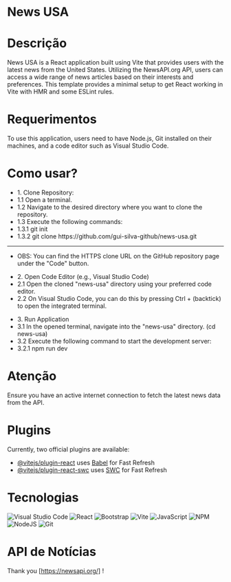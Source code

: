 # News USA

# Descrição

News USA is a React application built using Vite that provides users with the latest news from the United States. Utilizing the NewsAPI.org API, users can access a wide range of news articles based on their interests and preferences.
This template provides a minimal setup to get React working in Vite with HMR and some ESLint rules.

# Requerimentos

To use this application, users need to have Node.js, Git installed on their machines, and a code editor such as Visual Studio Code.

# Como usar?

<ul>
   <li>1. Clone Repository:</li>
   <li>1.1 Open a terminal.</li>
   <li>1.2 Navigate to the desired directory where you want to clone the repository.</li>
   <li>1.3 Execute the following commands:</li>
   <li>1.3.1 git init</li>
   <li>1.3.2 git clone https://github.com/gui-silva-github/news-usa.git</li>
</ul>

<hr>

- OBS: You can find the HTTPS clone URL on the GitHub repository page under the "Code" button.

<ul>
   <li>2. Open Code Editor (e.g., Visual Studio Code)</li>
   <li>2.1 Open the cloned "news-usa" directory using your preferred code editor. </li>
   <li>2.2 On Visual Studio Code, you can do this by pressing Ctrl + (backtick) to open the integrated terminal.</li>
</ul>

<ul>
   <li>3. Run Application</li>
   <li>3.1 In the opened terminal, navigate into the "news-usa" directory. (cd news-usa)</li>
   <li>3.2 Execute the following command to start the development server:</li>
   <li>3.2.1 npm run dev</li>
</ul>

# Atenção

Ensure you have an active internet connection to fetch the latest news data from the API.

# Plugins

Currently, two official plugins are available:

- [@vitejs/plugin-react](https://github.com/vitejs/vite-plugin-react/blob/main/packages/plugin-react/README.md) uses [Babel](https://babeljs.io/) for Fast Refresh
- [@vitejs/plugin-react-swc](https://github.com/vitejs/vite-plugin-react-swc) uses [SWC](https://swc.rs/) for Fast Refresh

# Tecnologias

![Visual Studio Code](https://img.shields.io/badge/Visual%20Studio%20Code-0078d7.svg?style=for-the-badge&logo=visual-studio-code&logoColor=white)
![React](https://img.shields.io/badge/react-%2320232a.svg?style=for-the-badge&logo=react&logoColor=%2361DAFB)
![Bootstrap](https://img.shields.io/badge/bootstrap-%238511FA.svg?style=for-the-badge&logo=bootstrap&logoColor=white)
![Vite](https://img.shields.io/badge/vite-%23646CFF.svg?style=for-the-badge&logo=vite&logoColor=white)
![JavaScript](https://img.shields.io/badge/javascript-%23323330.svg?style=for-the-badge&logo=javascript&logoColor=%23F7DF1E)
![NPM](https://img.shields.io/badge/NPM-%23CB3837.svg?style=for-the-badge&logo=npm&logoColor=white)
![NodeJS](https://img.shields.io/badge/node.js-6DA55F?style=for-the-badge&logo=node.js&logoColor=white)
![Git](https://img.shields.io/badge/git-%23F05033.svg?style=for-the-badge&logo=git&logoColor=white)

# API de Notícias

Thank you [https://newsapi.org/] !
